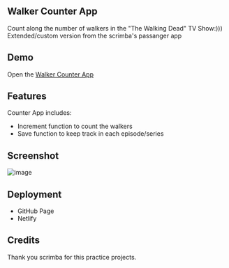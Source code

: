 ## Walker Counter App
Count along the number of walkers in the "The Walking Dead" TV Show:)))
Extended/custom version from the scrimba's passanger app

## Demo
Open the [Walker Counter App]([https://deploy-preview-1--walkercounter.netlify.app/index2])

## Features
Counter App includes:
- Increment function to count the walkers
- Save function to keep track in each episode/series

## Screenshot
![image](https://user-images.githubusercontent.com/117180862/212568005-6f199e80-d69c-47d3-b760-d8a8ec4e5ec0.png)

## Deployment
- GitHub Page
- Netlify

## Credits
Thank you scrimba for this practice projects.

